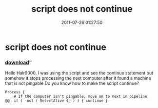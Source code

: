 ﻿---
pid:            2832
parent:         0
children:       
poster:         Spundae
title:          script does not continue
date:           2011-07-26 01:27:50
format:         posh
---

# script does not continue

### [download](2832.ps1)"

Hello Halr9000,
I was using the script and see the continue statement but somehow it stops processing the next computer after it found a machine that is not pingable
Do you know how to make the script continue?

```posh
Process {
	# If the computer isn't pingable, move on to next in pipeline.
@@	if ( -not ( SelectAlive $_ ) ) { continue }
```
